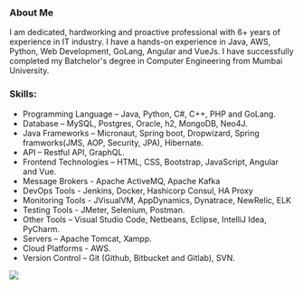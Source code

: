 ### About Me

I am dedicated, hardworking and proactive professional with 6+ years of experience in IT industry. I have a hands-on experience in Java, AWS, Python, Web Development, GoLang, Angular and VueJs. I have successfully completed my Batchelor's degree in Computer Engineering from Mumbai University.
### Skills:

<!-- UL -->
* Programming Language – Java, Python, C#, C++, PHP and GoLang.
* Database – MySQL, Postgres, Oracle, h2, MongoDB, Neo4J.
* Java Frameworks – Micronaut, Spring boot, Dropwizard, Spring framworks(JMS, AOP, Security, JPA), Hibernate.
* API – Restful API, GraphQL.
* Frontend Technologies – HTML, CSS, Bootstrap, JavaScript, Angular and Vue.
* Message Brokers - Apache ActiveMQ, Apache Kafka 
* DevOps Tools - Jenkins, Docker, Hashicorp Consul, HA Proxy
* Monitoring Tools - JVisualVM, AppDynamics, Dynatrace, NewRelic, ELK
* Testing Tools - JMeter, Selenium, Postman.
* Other Tools – Visual Studio Code, Netbeans, Eclipse, IntelliJ Idea, PyCharm.
* Servers – Apache Tomcat, Xampp.
* Cloud Platforms - AWS.
* Version Control – Git (Github, Bitbucket and Gitlab), SVN.
<!-- 
### Connect with me on:

[<img align='center' margin = '150px'  alt="Facebook Profile" width="50px" src="https://cdn.jsdelivr.net/npm/simple-icons@v3/icons/facebook.svg" />][facebook] [<img align='center' margin = '150px'  alt="About Me" width="50px" src="https://cdn.jsdelivr.net/npm/simple-icons@v3/icons/about-dot-me.svg" />][aboutme]
[<img align='center' margin = '150px' alt="Linkedin Profile" width="50px" src="https://cdn.jsdelivr.net/npm/simple-icons@v3/icons/linkedin.svg" />][linkedin] 

[linkedin]: https://www.linkedin.com/in/acpavnish/
[facebook]: https://www.facebook.com/acp.avnish
[aboutme]: https://avnishchoudhary.com/ -->

![](https://komarev.com/ghpvc/?username=avnish-choudhary&color=green)
